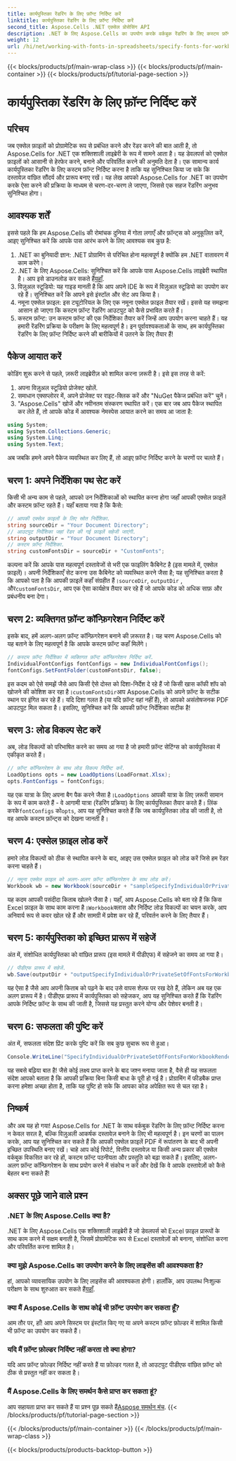 ```yaml
---
title: कार्यपुस्तिका रेंडरिंग के लिए फ़ॉन्ट निर्दिष्ट करें
linktitle: कार्यपुस्तिका रेंडरिंग के लिए फ़ॉन्ट निर्दिष्ट करें
second_title: Aspose.Cells .NET एक्सेल प्रोसेसिंग API
description: .NET के लिए Aspose.Cells का उपयोग करके वर्कबुक रेंडरिंग के लिए कस्टम फ़ॉन्ट निर्दिष्ट करना सीखें। सही PDF आउटपुट सुनिश्चित करने के लिए चरण-दर-चरण मार्गदर्शिका।
weight: 12
url: /hi/net/working-with-fonts-in-spreadsheets/specify-fonts-for-workbook-rendering/
---
```


{{< blocks/products/pf/main-wrap-class >}}
{{< blocks/products/pf/main-container >}}
{{< blocks/products/pf/tutorial-page-section >}}

# कार्यपुस्तिका रेंडरिंग के लिए फ़ॉन्ट निर्दिष्ट करें

## परिचय
जब एक्सेल फ़ाइलों को प्रोग्रामेटिक रूप से प्रबंधित करने और रेंडर करने की बात आती है, तो Aspose.Cells for .NET एक शक्तिशाली लाइब्रेरी के रूप में सामने आता है। यह डेवलपर्स को एक्सेल फ़ाइलों को आसानी से हेरफेर करने, बनाने और परिवर्तित करने की अनुमति देता है। एक सामान्य कार्य कार्यपुस्तिका रेंडरिंग के लिए कस्टम फ़ॉन्ट निर्दिष्ट करना है ताकि यह सुनिश्चित किया जा सके कि दस्तावेज़ वांछित सौंदर्य और प्रारूप बनाए रखें। यह लेख आपको Aspose.Cells for .NET का उपयोग करके ऐसा करने की प्रक्रिया के माध्यम से चरण-दर-चरण ले जाएगा, जिससे एक सहज रेंडरिंग अनुभव सुनिश्चित होगा।
## आवश्यक शर्तें
इससे पहले कि हम Aspose.Cells की रोमांचक दुनिया में गोता लगाएँ और फ़ॉन्ट्स को अनुकूलित करें, आइए सुनिश्चित करें कि आपके पास आरंभ करने के लिए आवश्यक सब कुछ है:
1. .NET का बुनियादी ज्ञान: .NET प्रोग्रामिंग से परिचित होना महत्वपूर्ण है क्योंकि हम .NET वातावरण में काम करेंगे।
2. .NET के लिए Aspose.Cells: सुनिश्चित करें कि आपके पास Aspose.Cells लाइब्रेरी स्थापित है। आप इसे डाउनलोड कर सकते हैं[यहाँ](https://releases.aspose.com/cells/net/).
3. विज़ुअल स्टूडियो: यह गाइड मानती है कि आप अपने IDE के रूप में विज़ुअल स्टूडियो का उपयोग कर रहे हैं। सुनिश्चित करें कि आपने इसे इंस्टॉल और सेट अप किया है।
4. नमूना एक्सेल फ़ाइल: इस ट्यूटोरियल के लिए एक नमूना एक्सेल फ़ाइल तैयार रखें। इससे यह समझना आसान हो जाएगा कि कस्टम फ़ॉन्ट रेंडरिंग आउटपुट को कैसे प्रभावित करते हैं।
5. कस्टम फ़ॉन्ट: उन कस्टम फ़ॉन्ट की एक निर्देशिका तैयार करें जिन्हें आप उपयोग करना चाहते हैं। यह हमारी रेंडरिंग प्रक्रिया के परीक्षण के लिए महत्वपूर्ण है।
इन पूर्वावश्यकताओं के साथ, हम कार्यपुस्तिका रेंडरिंग के लिए फ़ॉन्ट निर्दिष्ट करने की बारीकियों में उतरने के लिए तैयार हैं!
## पैकेज आयात करें
कोडिंग शुरू करने से पहले, ज़रूरी लाइब्रेरीज़ को शामिल करना ज़रूरी है। इसे इस तरह से करें:
1. अपना विज़ुअल स्टूडियो प्रोजेक्ट खोलें.
2. समाधान एक्सप्लोरर में, अपने प्रोजेक्ट पर राइट-क्लिक करें और "NuGet पैकेज प्रबंधित करें" चुनें।
3. "Aspose.Cells" खोजें और नवीनतम संस्करण स्थापित करें।
एक बार जब आप पैकेज स्थापित कर लेते हैं, तो आपके कोड में आवश्यक नेमस्पेस आयात करने का समय आ जाता है:
```csharp
using System;
using System.Collections.Generic;
using System.Linq;
using System.Text;
```
अब जबकि हमने अपने पैकेज व्यवस्थित कर लिए हैं, तो आइए फ़ॉन्ट निर्दिष्ट करने के चरणों पर चलते हैं।
## चरण 1: अपने निर्देशिका पथ सेट करें
किसी भी अन्य काम से पहले, आपको उन निर्देशिकाओं को स्थापित करना होगा जहाँ आपकी एक्सेल फ़ाइलें और कस्टम फ़ॉन्ट रहते हैं। यहाँ बताया गया है कि कैसे:
```csharp
// आपकी एक्सेल फ़ाइलों के लिए स्रोत निर्देशिका.
string sourceDir = "Your Document Directory";
// आउटपुट निर्देशिका जहां रेंडर की गई फ़ाइलें सहेजी जाएंगी.
string outputDir = "Your Document Directory";
// कस्टम फ़ॉन्ट निर्देशिका.
string customFontsDir = sourceDir + "CustomFonts";
```

 कल्पना करें कि आपके पास महत्वपूर्ण दस्तावेजों से भरी एक फाइलिंग कैबिनेट है (इस मामले में, एक्सेल फ़ाइलें)। अपनी निर्देशिकाएँ सेट करना उस कैबिनेट को व्यवस्थित करने जैसा है; यह सुनिश्चित करता है कि आपको पता है कि आपकी फ़ाइलें कहाँ संग्रहीत हैं।`sourceDir`, `outputDir` , और`customFontsDir`, आप एक ऐसा कार्यक्षेत्र तैयार कर रहे हैं जो आपके कोड को अधिक साफ़ और प्रबंधनीय बना देगा।
## चरण 2: व्यक्तिगत फ़ॉन्ट कॉन्फ़िगरेशन निर्दिष्ट करें
इसके बाद, हमें अलग-अलग फ़ॉन्ट कॉन्फ़िगरेशन बनाने की ज़रूरत है। यह चरण Aspose.Cells को यह बताने के लिए महत्वपूर्ण है कि आपके कस्टम फ़ॉन्ट कहाँ मिलेंगे।
```csharp
// कस्टम फ़ॉन्ट निर्देशिका में व्यक्तिगत फ़ॉन्ट कॉन्फ़िगरेशन निर्दिष्ट करें.
IndividualFontConfigs fontConfigs = new IndividualFontConfigs();
fontConfigs.SetFontFolder(customFontsDir, false);
```
 इस कदम को ऐसे समझें जैसे आप किसी ऐसे दोस्त को दिशा-निर्देश दे रहे हैं जो किसी खास कॉफी शॉप को खोजने की कोशिश कर रहा है।`customFontsDir`आप Aspose.Cells को अपने फ़ॉन्ट के सटीक स्थान पर इंगित कर रहे हैं। यदि दिशा गलत है (या यदि फ़ॉन्ट वहां नहीं हैं), तो आपको असंतोषजनक PDF आउटपुट मिल सकता है। इसलिए, सुनिश्चित करें कि आपकी फ़ॉन्ट निर्देशिका सटीक है!
## चरण 3: लोड विकल्प सेट करें
अब, लोड विकल्पों को परिभाषित करने का समय आ गया है जो हमारी फ़ॉन्ट सेटिंग्स को कार्यपुस्तिका में एकीकृत करते हैं।
```csharp
// फ़ॉन्ट कॉन्फ़िगरेशन के साथ लोड विकल्प निर्दिष्ट करें.
LoadOptions opts = new LoadOptions(LoadFormat.Xlsx);
opts.FontConfigs = fontConfigs;
```
 यह एक यात्रा के लिए अपना बैग पैक करने जैसा है।`LoadOptions` आपकी यात्रा के लिए ज़रूरी सामान के रूप में काम करते हैं - वे आगामी यात्रा (रेंडरिंग प्रक्रिया) के लिए कार्यपुस्तिका तैयार करते हैं। लिंक करके`fontConfigs` को`opts`, आप यह सुनिश्चित करते हैं कि जब कार्यपुस्तिका लोड की जाती है, तो वह आपके कस्टम फ़ॉन्ट्स को देखना जानती है।
## चरण 4: एक्सेल फ़ाइल लोड करें
हमारे लोड विकल्पों को ठीक से स्थापित करने के बाद, आइए उस एक्सेल फ़ाइल को लोड करें जिसे हम रेंडर करना चाहते हैं।
```csharp
// नमूना एक्सेल फ़ाइल को अलग-अलग फ़ॉन्ट कॉन्फ़िगरेशन के साथ लोड करें।
Workbook wb = new Workbook(sourceDir + "sampleSpecifyIndividualOrPrivateSetOfFontsForWorkbookRendering.xlsx", opts);
```
 यह कदम आपकी पसंदीदा किताब खोलने जैसा है। यहाँ, आप Aspose.Cells को बता रहे हैं कि किस Excel फ़ाइल के साथ काम करना है।`Workbook`क्लास और निर्दिष्ट लोड विकल्पों का चयन करके, आप अनिवार्य रूप से कवर खोल रहे हैं और सामग्री में प्रवेश कर रहे हैं, परिवर्तन करने के लिए तैयार हैं।
## चरण 5: कार्यपुस्तिका को इच्छित प्रारूप में सहेजें
अंत में, संशोधित कार्यपुस्तिका को वांछित प्रारूप (इस मामले में पीडीएफ) में सहेजने का समय आ गया है।
```csharp
// पीडीएफ प्रारूप में सहेजें.
wb.Save(outputDir + "outputSpecifyIndividualOrPrivateSetOfFontsForWorkbookRendering.pdf", SaveFormat.Pdf);
```
यह ऐसा है जैसे आप अपनी किताब को पढ़ने के बाद उसे वापस शेल्फ पर रख देते हैं, लेकिन अब यह एक अलग प्रारूप में है। पीडीएफ प्रारूप में कार्यपुस्तिका को सहेजकर, आप यह सुनिश्चित करते हैं कि रेंडरिंग आपके निर्दिष्ट फ़ॉन्ट के साथ की जाती है, जिससे यह प्रस्तुत करने योग्य और पेशेवर बनती है।
## चरण 6: सफलता की पुष्टि करें
अंत में, सफलता संदेश प्रिंट करके पुष्टि करें कि सब कुछ सुचारू रूप से हुआ।
```csharp
Console.WriteLine("SpecifyIndividualOrPrivateSetOfFontsForWorkbookRendering executed successfully.");
```
यह सबसे बढ़िया बात है! जैसे कोई लक्ष्य प्राप्त करने के बाद जश्न मनाया जाता है, वैसे ही यह सफलता संदेश आपको बताता है कि आपकी प्रक्रिया बिना किसी बाधा के पूरी हो गई है। प्रोग्रामिंग में फीडबैक प्राप्त करना हमेशा अच्छा होता है, ताकि यह पुष्टि हो सके कि आपका कोड अपेक्षित रूप से चल रहा है।
## निष्कर्ष
और अब यह हो गया! Aspose.Cells for .NET के साथ वर्कबुक रेंडरिंग के लिए फ़ॉन्ट निर्दिष्ट करना न केवल सरल है, बल्कि विज़ुअली आकर्षक दस्तावेज़ बनाने के लिए भी महत्वपूर्ण है। इन चरणों का पालन करके, आप यह सुनिश्चित कर सकते हैं कि आपकी एक्सेल फ़ाइलें PDF में रूपांतरण के बाद भी अपनी इच्छित उपस्थिति बनाए रखें। चाहे आप कोई रिपोर्ट, वित्तीय दस्तावेज़ या किसी अन्य प्रकार की एक्सेल वर्कबुक विकसित कर रहे हों, कस्टम फ़ॉन्ट पठनीयता और प्रस्तुति को बढ़ा सकते हैं। इसलिए, अलग-अलग फ़ॉन्ट कॉन्फ़िगरेशन के साथ प्रयोग करने में संकोच न करें और देखें कि वे आपके दस्तावेज़ों को कैसे बेहतर बना सकते हैं!
## अक्सर पूछे जाने वाले प्रश्न
### .NET के लिए Aspose.Cells क्या है?  
.NET के लिए Aspose.Cells एक शक्तिशाली लाइब्रेरी है जो डेवलपर्स को Excel फ़ाइल प्रारूपों के साथ काम करने में सक्षम बनाती है, जिसमें प्रोग्रामेटिक रूप से Excel दस्तावेज़ों को बनाना, संशोधित करना और परिवर्तित करना शामिल है।
### क्या मुझे Aspose.Cells का उपयोग करने के लिए लाइसेंस की आवश्यकता है?  
 हां, आपको व्यावसायिक उपयोग के लिए लाइसेंस की आवश्यकता होगी। हालाँकि, आप उपलब्ध निःशुल्क परीक्षण के साथ शुरुआत कर सकते हैं[यहाँ](https://releases.aspose.com/).
### क्या मैं Aspose.Cells के साथ कोई भी फ़ॉन्ट उपयोग कर सकता हूँ?  
आम तौर पर, हाँ! आप अपने सिस्टम पर इंस्टॉल किए गए या अपने कस्टम फ़ॉन्ट फ़ोल्डर में शामिल किसी भी फ़ॉन्ट का उपयोग कर सकते हैं।
### यदि मैं फ़ॉन्ट फ़ोल्डर निर्दिष्ट नहीं करता तो क्या होगा?  
यदि आप फ़ॉन्ट फ़ोल्डर निर्दिष्ट नहीं करते हैं या फ़ोल्डर गलत है, तो आउटपुट पीडीएफ वांछित फ़ॉन्ट को ठीक से प्रस्तुत नहीं कर सकता है।
### मैं Aspose.Cells के लिए समर्थन कैसे प्राप्त कर सकता हूं?  
 आप सहायता प्राप्त कर सकते हैं या प्रश्न पूछ सकते हैं[Aspose समर्थन मंच](https://forum.aspose.com/c/cells/9).
{{< /blocks/products/pf/tutorial-page-section >}}

{{< /blocks/products/pf/main-container >}}
{{< /blocks/products/pf/main-wrap-class >}}

{{< blocks/products/products-backtop-button >}}
